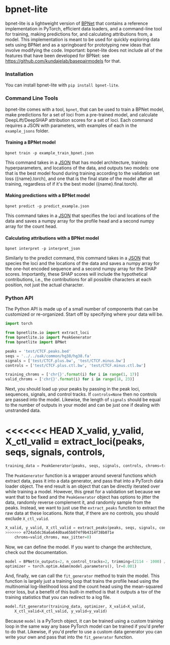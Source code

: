 # bpnet-lite

bpnet-lite is a lightweight version of [BPNet](https://www.nature.com/articles/s41588-021-00782-6) that contains a reference implementation in PyTorch, efficient data loaders, and a command-line tool for training, making predictions for, and calculating attributions from, a model. This implementation is meant to be used for quickly exploring data sets using BPNet and as a springboard for prototyping new ideas that involve modifying the code. Important: bpnet-lite does not include all of the features that have been developed for BPNet: see https://github.com/kundajelab/basepairmodels for that.

### Installation

You can install bpnet-lite with `pip install bpnet-lite`.

### Command Line Tools

bpnet-lite comes with a tool, `bpnet`, that can be used to train a BPNet model, make predictions for a set of loci from a pre-trained model, and calculate DeepLift/DeepSHAP attribution scores for a set of loci. Each command requires a JSON with parameters, with examples of each in the `example_jsons` folder. 

#### Training a BPNet model 
`bpnet train -p example_train_bpnet.json`

This command takes in a [JSON](https://github.com/jmschrei/bpnet-lite/blob/master/example_jsons/example_train_bpnet.json) that has model architecture, training hyperparameters, and locations of the data, and outputs two models: one that is the best model found during training according to the validation set loss ({name}.torch), and one that is the final state of the model after all training, regardless of if it's the best model ({name}.final.torch). 

#### Making predictions with a BPNet model

`bpnet predict -p predict_example.json`

This command takes in a [JSON](https://github.com/jmschrei/bpnet-lite/blob/master/example_jsons/predict_example.json) that specifies the loci and locations of the data and saves a numpy array for the profile head and a second numpy array for the count head.

#### Calculating attributions with a BPNet model

`bpnet interpret -p interpret_json` 

Similarly to the predict command, this command takes in a [JSON](https://github.com/jmschrei/bpnet-lite/blob/master/example_jsons/interpret_example.json) that species the loci and the locations of the data and saves a numpy array for the one-hot encoded sequence and a second numpy array for the SHAP scores. Importantly, these SHAP scores will include the hypothetical contributions, i.e., the contributions for all possible characters at each position, not just the actual character. 


### Python API

The Python API is made up of a small number of components that can be customized or re-organized. Start off by specifying where your data will be.

```python
import torch

from bpnetlite.io import extract_loci
from bpnetlite.io import PeakGenerator
from bpnetlite import BPNet

peaks = 'test/CTCF.peaks.bed'
seqs = '../../oak/common/hg38/hg38.fa'
signals = ['test/CTCF.plus.bw', 'test/CTCF.minus.bw']
controls = ['test/CTCF.plus.ctl.bw', 'test/CTCF.minus.ctl.bw']

training_chroms = ['chr{}'.format(i) for i in range(1, 17)]
valid_chroms = ['chr{}'.format(i) for i in range(18, 23)]
```

Next, you should load up your peaks by passing in the peak loci, sequences, signals, and control tracks. If `controls=None` then no controls are passed into the model. Likewise, the length of `signals` should be equal to the number of outputs in your model and can be just one if dealing with unstranded data.

<<<<<<< HEAD
X_valid, y_valid, X_ctl_valid = extract_loci(peaks, seqs, signals, controls, 
=======
```python
training_data = PeakGenerator(peaks, seqs, signals, controls, chroms=training_chroms)
```

The `PeakGenerator` function is a wrapper around several functions which extract data, pass it into a data generator, and pass that into a PyTorch data loader object. The end result is an object that can be directly iterated over while training a model. However, this great for a validation set because we want that to be fixed and the `PeakGenerator` object has options to jitter the data, randomly reverse complement it, and randomly sample from the peaks. Instead, we want to just use the `extract_peaks` function to extract the raw data at these locations. Note that, if there are no controls, you should exclude `X_ctl_valid`. 

```python
X_valid, y_valid, X_ctl_valid = extract_peaks(peaks, seqs, signals, controls, 
>>>>>>> e724a5dc36a6a64d0aa65b074f9b4314f38b071e
	chroms=valid_chroms, max_jitter=0)
```

Now, we can define the model. If you want to change the architecture, check out the documentation.

```python
model = BPNet(n_outputs=2, n_control_tracks=2, trimming=(2114 - 1000) // 2).cuda()
optimizer = torch.optim.Adam(model.parameters(), lr=0.001)
```

And, finally, we can call the `fit_generator` method to train the model. This function is largely just a training loop that trains the profile head using the multinomial log-likelihood loss and the count head using the mean-squared error loss, but a benefit of this built-in method is that it outputs a tsv of the training statistics that you can redirect to a log file.

```python
model.fit_generator(training_data, optimizer, X_valid=X_valid, 
	X_ctl_valid=X_ctl_valid, y_valid=y_valid)
```

Because `model` is a PyTorch object, it can be trained using a custom training loop in the same way any base PyTorch model can be trained if you'd prefer to do that. Likewise, if you'd prefer to use a custom data generator you can write your own and pass that into the `fit_generator` function. 
